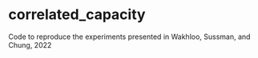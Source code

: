 # correlated_capacity
Code to reproduce the experiments presented in Wakhloo, Sussman, and Chung, 2022
